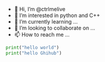 - 👋 Hi, I’m @ctrlmelive
- 👀 I’m interested in python and C++
- 🌱 I’m currently learning ...
- 💞️ I’m looking to collaborate on ...
- 📫 How to reach me ...

```python
print("hello world")
print("hello Ghihub")
```
